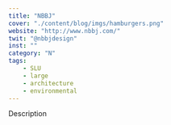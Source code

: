 ```yaml
---
title: "NBBJ"
cover: "./content/blog/imgs/hamburgers.png"
website: "http://www.nbbj.com/"
twit: "@nbbjdesign"
inst: ""
category: "N"
tags:
    - SLU
    - large
    - architecture
    - environmental
---
```


Description
